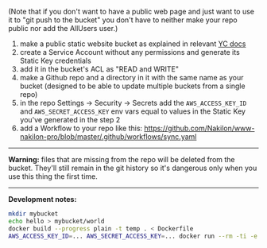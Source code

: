 (Note that if you don't want to have a public web page and just want to use it to "git push to the bucket" you don't have to neither make your repo public nor add the AllUsers user.)

1. make a public static website bucket as explained in relevant [YC docs](https://cloud.yandex.com/en/docs/storage/operations/hosting/setup)
2. create a Service Account without any permissions and generate its Static Key credentials
3. add it in the bucket's ACL as "READ and WRITE"
4. make a Github repo and a directory in it with the same name as your bucket (designed to be able to update multiple buckets from a single repo)
5. in the repo Settings -> Security -> Secrets add the `AWS_ACCESS_KEY_ID` and `AWS_SECRET_ACCESS_KEY` env vars equal to values in the Static Key you've generated in the step 2
6. add a Workflow to your repo like this: https://github.com/Nakilon/www-nakilon-pro/blob/master/.github/workflows/sync.yaml

---

**Warning:** files that are missing from the repo will be deleted from the bucket. They'll still remain in the git history so it's dangerous only when you use this thing the first time.

---

**Development notes:**

```bash
mkdir mybucket
echo hello > mybucket/world
docker build --progress plain -t temp . < Dockerfile
AWS_ACCESS_KEY_ID=... AWS_SECRET_ACCESS_KEY=... docker run --rm -ti -e AWS_ACCESS_KEY_ID -e AWS_SECRET_ACCESS_KEY -v $(pwd):/repo:ro -w /repo temp
```
